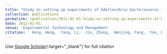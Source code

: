 ```yaml
---
title: "Study on setting up experiments of bdellovibrio bacteriovorus in innovative microbiology experimental teaching"
collection: publications
permalink: /publication/2012-01-01-Study-on-setting-up-experiments-of-bdellovibrio-bacteriovorus-in-innovative-microbiology-experimental-teaching
date: 2012-01-01
venue: 'Experimental Technology and Management'
citation: ' Hong, Wang,  Yang, Li,  Jie, Zhang,  Wenjing, Fang,  Yan, Li,  Heng, Xu,  Jian, Zhao, &quot;Study on setting up experiments of bdellovibrio bacteriovorus in innovative microbiology experimental teaching.&quot; Experimental Technology and Management, 2012.'
---
```

Use [Google Scholar](https://scholar.google.com/scholar?q=Study+on+setting+up+experiments+of+bdellovibrio+bacteriovorus+in+innovative+microbiology+experimental+teaching){:target="_blank"} for full citation